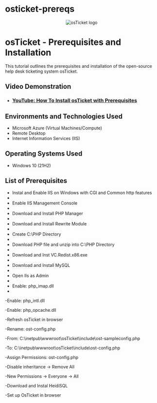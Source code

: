 # osticket-prereqs

<p align="center">
<img src="https://i.imgur.com/Clzj7Xs.png" alt="osTicket logo"/>
</p>

<h1>osTicket - Prerequisites and Installation</h1>
This tutorial outlines the prerequisites and installation of the open-source help desk ticketing system osTicket.<br />


<h2>Video Demonstration</h2>

- ### [YouTube: How To Install osTicket with Prerequisites](https://www.youtube.com)

<h2>Environments and Technologies Used</h2>

- Microsoft Azure (Virtual Machines/Compute)
- Remote Desktop
- Internet Information Services (IIS)

<h2>Operating Systems Used </h2>

- Windows 10</b> (21H2)

<h2>List of Prerequisites</h2>

- Instal and Enable IIS on Windows with CGI and Common http features
- 
- Enable IIS Management Console
- 
- Download and Install PHP Manager
- 
- Download and Install Rewrite Module
- 
- Create C:\PHP Directory
- 
- Download PHP file and unzip into C:\PHP Directory
- 
- Download and Inst VC.Redist.x86.exe
- 
- Download and Install MySQL
- 
- Open IIs as Admin
- 
- Enable: php_imap.dll
- 
-Enable: php_intl.dll

-Enable: php_opcache.dll

-Refresh osTicket in browser

-Rename: ost-config.php

-From: C:\inetpub\wwwroot\osTicket\include\ost-sampleconfig.php

-To: C:\inetpub\wwwroot\osTicket\include\ost-config.php

-Assign Permissions: ost-config.php

-Disable inheritance -> Remove All

-New Permissions -> Everyone -> All

-Download and Instal HeidiSQL

-Set up OsTicket in browser





<p>





</p>
<p>

</p>
<br />

<p>

</p>
<br />

<p>

</p>
<br />
